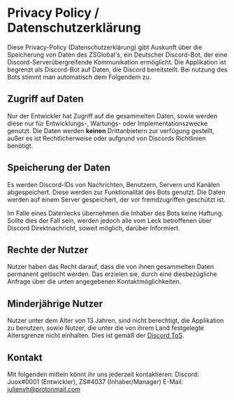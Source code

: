 # Privacy Policy / Datenschutzerklärung
Diese Privacy-Policy (Datenschutzerklärung) gibt Auskunft über die Speicherung von Daten des ZSGlobal's, ein Deutscher Discord-Bot, der eine Discord-Serverübergreifende Kommunikation ermöglicht.
Die Applikation ist begrenzt als Discord-Bot auf Daten,
die Discord bereitstellt. Bei nutzung des Bots stimmt man automatisch dem Folgendem zu.

## Zugriff auf Daten
Nur der Entwickler hat Zugriff auf die gesammelten Daten, sowie werden diese nur für Entwicklungs-, Wartungs- oder Implementationszwecke genutzt.
Die Daten werden **keinen** Drittanbietern zur verfügung gestellt, außer es ist Rechtlicherweise oder aufgrund von Discords Richtlinien benötigt.

## Speicherung der Daten
Es werden Discord-IDs von Nachrichten, Benutzern, Servern und Kanälen abgespeichert. Diese werden zur Funktionalität des Bots genutzt.
Die Daten werden auf einem Server gespeichert, der vor fremdzugriffen geschützt ist.

Im Falle eines Datenlecks übernehmen die Inhaber des Bots keine Haftung.
Sollte dies der Fall sein, werden jedoch alle vom Leck betroffenen über Discord Direktnachricht, soweit möglich, darüber Informiert.

## Rechte der Nutzer
Nutzer haben das Recht darauf, dass die von ihnen gesammelten Daten permanent gelöscht werden.
Das erzielen sie, durch eine diesbezügliche Anfrage über die unten angegebenen Kontaktmöglichkeiten.

## Minderjährige Nutzer
Nutzer unter dem Alter von 13 Jahren, sind nicht berechtigt, die Applikation zu benutzen, sowie Nutzer, die unter die von ihrem Land festgelegte Altersgrenze nicht einhalten.
Dies ist gemäß der [Discord ToS](https://discord.com/terms).

## Kontakt
Mit folgenden mitteln könnt ihr uns jederzeit kontaktieren:
Discord: Juox#0001 (Entwickler), ZS#4037 (Inhaber/Manager)
E-Mail: julienvh@protonmail.com
